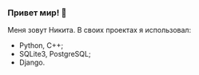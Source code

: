 ### Привет мир! 👋

Меня зовут Никита.
В своих проектах я использовал:
  - Python, C++;
  - SQLite3, PostgreSQL;
  - Django.

<!--
**chertkov-nikita/chertkov-nikita** is a ✨ _special_ ✨ repository because its `README.md` (this file) appears on your GitHub profile.

Here are some ideas to get you started:

- 🔭 I’m currently working on ...
- 🌱 I’m currently learning ...
- 👯 I’m looking to collaborate on ...
- 🤔 I’m looking for help with ...
- 💬 Ask me about ...
- 📫 How to reach me: ...
- 😄 Pronouns: ...
- ⚡ Fun fact: ...
-->
